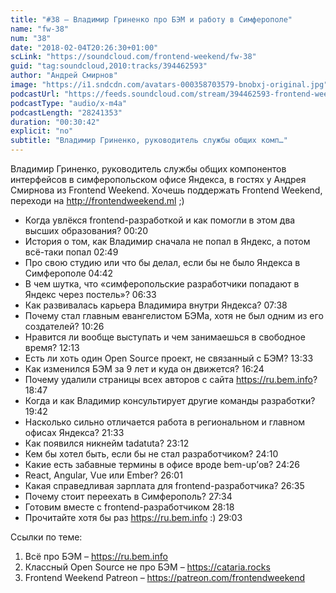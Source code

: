 ```yaml
---
title: "#38 – Владимир Гриненко про БЭМ и работу в Симферополе"
name: "fw-38"
num: "38"
date: "2018-02-04T20:26:30+01:00"
scLink: "https://soundcloud.com/frontend-weekend/fw-38"
guid: "tag:soundcloud,2010:tracks/394462593"
author: "Андрей Смирнов"
image: "https://i1.sndcdn.com/avatars-000358703579-bnobxj-original.jpg"
podcastUrl: "https://feeds.soundcloud.com/stream/394462593-frontend-weekend-fw-38.m4a"
podcastType: "audio/x-m4a"
podcastLength: "28241353"
duration: "00:30:42"
explicit: "no"
subtitle: "Владимир Гриненко, руководитель службы общих комп…"
---
```

Владимир Гриненко, руководитель службы общих компонентов интерфейсов в симферопольском офисе Яндекса, в гостях у Андрея Смирнова из Frontend Weekend. Хочешь поддержать Frontend Weekend, переходи на http://frontendweekend.ml ;)

- Когда увлёкся frontend-разработкой и как помогли в этом два высших образования? 00:20
- История о том, как Владимир сначала не попал в Яндекс, а потом всё-таки попал 02:49
- Про свою студию или что бы делал, если бы не было Яндекса в Симферополе 04:42
- В чем шутка, что «симферопольские разработчики попадают в Яндекс через постель»? 06:33
- Как развивалась карьера Владимира внутри Яндекса? 07:38
- Почему стал главным евангелистом БЭМа, хотя не был одним из его создателей? 10:26
- Нравится ли вообще выступать и чем занимаешься в свободное время? 12:13
- Есть ли хоть один Open Source проект, не связанный с БЭМ? 13:33
- Как изменился БЭМ за 9 лет и куда он движется? 16:24
- Почему удалили страницы всех авторов с сайта https://ru.bem.info? 18:47
- Когда и как Владимир консультирует другие команды разработки? 19:42
- Насколько сильно отличается работа в региональном и главном офисах Яндекса? 21:33
- Как появился никнейм tadatuta? 23:12
- Кем бы хотел быть, если бы не стал разработчиком? 24:10
- Какие есть забавные термины в офисе вроде bem-up’ов? 24:26
- React, Angular, Vue или Ember? 26:01
- Какая справедливая зарплата для frontend-разработчика? 26:35
- Почему стоит переехать в Симферополь? 27:34
- Готовим вместе с frontend-разработчиком 28:18
- Прочитайте хотя бы раз https://ru.bem.info :) 29:03

Ссылки по теме:
1) Всё про БЭМ – https://ru.bem.info
2) Классный Open Source не про БЭМ – https://cataria.rocks
3) Frontend Weekend Patreon – https://patreon.com/frontendweekend